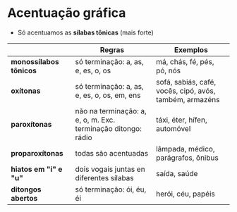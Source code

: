 # Acentuação gráfica

* Só acentuamos as **sílabas tônicas** (mais forte)

|                          | Regras                                                        | Exemplos                                                |
| --                       | --                                                            | --                                                      |
| **monossílabos tônicos** | só terminação: a, as, e, es, o, os                            | má, chás, fé, pés, pó, nós                              |
| **oxítonas**             | só terminação: a, as, e, es, o, os, em, ens                   | sofá, sabiás, café, vocês, cipó, avós, também, armazéns |
| **paroxítonas**          | não na terminação: a, e, o, m. Exc. terminação ditongo: rádio | táxi, éter, hífen, automóvel                            |
| **proparoxítonas**       | todas são acentuadas                                          | lâmpada, médico, parágrafos, ônibus                     |
| **hiatos em "i" e "u"**  | dois vogais juntas en diferentes sílabas                      | saída, saúde                                            |
| **ditongos abertos**     | só terminação: ói, éu, éi                                     | herói, céu, papéis                                      |
